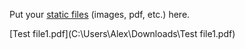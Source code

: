 Put your [static files](https://neuron.zettel.page/2016401.html) (images, pdf, etc.) here.


[Test file1.pdf](C:\Users\Alex\Downloads\Test file1.pdf)